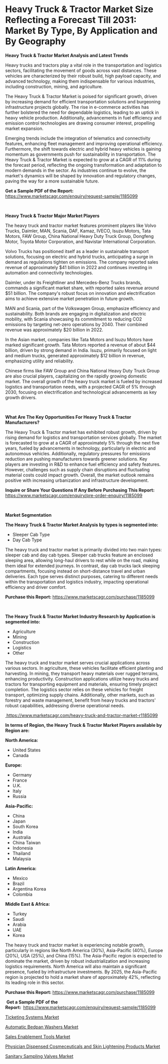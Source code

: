 <p><h1>Heavy Truck & Tractor Market Size Reflecting a Forecast Till 2031: Market By Type, By Application and By Geography</h1></p><p><strong>Heavy Truck & Tractor Market Analysis and Latest Trends</strong></p>
<p><p>Heavy trucks and tractors play a vital role in the transportation and logistics sectors, facilitating the movement of goods across vast distances. These vehicles are characterized by their robust build, high payload capacity, and advanced technology, making them indispensable for various industries, including construction, mining, and agriculture. </p><p>The Heavy Truck & Tractor Market is poised for significant growth, driven by increasing demand for efficient transportation solutions and burgeoning infrastructure projects globally. The rise in e-commerce activities has further bolstered the need for dependable logistics, leading to an uptick in heavy vehicle production. Additionally, advancements in fuel efficiency and emission control technologies are drawing consumer interest, propelling market expansion.</p><p>Emerging trends include the integration of telematics and connectivity features, enhancing fleet management and improving operational efficiency. Furthermore, the shift towards electric and hybrid heavy vehicles is gaining momentum as governments push for sustainability in transportation. The Heavy Truck & Tractor Market is expected to grow at a CAGR of 11% during the forecast period, reflecting the ongoing transformation and adaptation to modern demands in the sector. As industries continue to evolve, the market's dynamics will be shaped by innovation and regulatory changes, paving the way for a more sustainable future.</p></p>
<p><strong>Get a Sample PDF of the Report:&nbsp;</strong> <a href="https://www.marketscagr.com/enquiry/request-sample/1185099?utm_campaign=1186&utm_medium=2&utm_source=Github&utm_content=ia&utm_term=22102024&utm_id=heavy-truck-tractor">https://www.marketscagr.com/enquiry/request-sample/1185099</a></p>
<p>&nbsp;</p>
<p><strong>Heavy Truck & Tractor Major Market Players</strong></p>
<p><p>The heavy truck and tractor market features prominent players like Volvo Trucks, Daimler, MAN, Scania, DAF, Kamaz, IVECO, Isuzu Motors, Tata Motors, FAW Group, China National Heavy Duty Truck Group, Dongfeng Motor, Toyota Motor Corporation, and Navistar International Corporation. </p><p>Volvo Trucks has positioned itself as a leader in sustainable transport solutions, focusing on electric and hybrid trucks, anticipating a surge in demand as regulations tighten on emissions. The company reported sales revenue of approximately $41 billion in 2022 and continues investing in automation and connectivity technologies.</p><p>Daimler, under its Freightliner and Mercedes-Benz Trucks brands, commands a significant market share, with reported sales revenue around $51 billion. The company's robust focus on innovation and electrification aims to achieve extensive market penetration in future growth. </p><p>MAN and Scania, part of the Volkswagen Group, emphasize efficiency and sustainability. Both brands are engaging in digitalization and electric mobility, with Scania showcasing its commitment to reducing CO2 emissions by targeting net-zero operations by 2040. Their combined revenue was approximately $20 billion in 2022.</p><p>In the Asian market, companies like Tata Motors and Isuzu Motors have marked significant growth. Tata Motors reported a revenue of about $44 billion, driven by strong demand in India. Isuzu, primarily focused on light and medium trucks, generated approximately $12 billion in revenue, emphasizing utility and reliability.</p><p>Chinese firms like FAW Group and China National Heavy Duty Truck Group are also crucial players, capitalizing on the rapidly growing domestic market. The overall growth of the heavy truck market is fueled by increased logistics and transportation needs, with a projected CAGR of 5% through 2030, focusing on electrification and technological advancements as key growth drivers.</p></p>
<p>&nbsp;</p>
<p><strong>What Are The Key Opportunities For Heavy Truck & Tractor Manufacturers?</strong></p>
<p><p>The Heavy Truck & Tractor market has exhibited robust growth, driven by rising demand for logistics and transportation services globally. The market is forecasted to grow at a CAGR of approximately 5% through the next five years, fueled by advancements in technology, particularly in electric and autonomous vehicles. Additionally, regulatory pressures for emissions reduction are pushing manufacturers towards greener solutions. Key players are investing in R&D to enhance fuel efficiency and safety features. However, challenges such as supply chain disruptions and fluctuating material costs could impact growth. Overall, the market outlook remains positive with increasing urbanization and infrastructure development.</p></p>
<p><strong>Inquire or Share Your Questions If Any Before Purchasing This Report:</strong> <a href="https://www.marketscagr.com/enquiry/pre-order-enquiry/1185099?utm_campaign=1186&utm_medium=2&utm_source=Github&utm_content=ia&utm_term=22102024&utm_id=heavy-truck-tractor">https://www.marketscagr.com/enquiry/pre-order-enquiry/1185099</a></p>
<p>&nbsp;</p>
<p><strong>Market Segmentation</strong></p>
<p><strong>The Heavy Truck & Tractor Market Analysis by types is segmented into:</strong></p>
<p><ul><li>Sleeper Cab Type</li><li>Day Cab Type</li></ul></p>
<p><p>The heavy truck and tractor market is primarily divided into two main types: sleeper cab and day cab types. Sleeper cab trucks feature an enclosed sleeping area, allowing long-haul drivers to rest while on the road, making them ideal for extended journeys. In contrast, day cab trucks lack sleeping compartments, focusing instead on short-distance travel and urban deliveries. Each type serves distinct purposes, catering to different needs within the transportation and logistics industry, impacting operational efficiency and driver comfort.</p></p>
<p><strong>Purchase this Report:&nbsp;</strong><a href="https://www.marketscagr.com/purchase/1185099?utm_campaign=1186&utm_medium=2&utm_source=Github&utm_content=ia&utm_term=22102024&utm_id=heavy-truck-tractor">https://www.marketscagr.com/purchase/1185099</a></p>
<p>&nbsp;</p>
<p><strong>The Heavy Truck & Tractor Market Industry Research by Application is segmented into:</strong></p>
<p><ul><li>Agriculture</li><li>Mining</li><li>Construction</li><li>Logistics</li><li>Other</li></ul></p>
<p><p>The heavy truck and tractor market serves crucial applications across various sectors. In agriculture, these vehicles facilitate efficient planting and harvesting. In mining, they transport heavy materials over rugged terrains, enhancing productivity. Construction applications utilize heavy trucks and tractors for transporting equipment and materials, ensuring timely project completion. The logistics sector relies on these vehicles for freight transport, optimizing supply chains. Additionally, other markets, such as forestry and waste management, benefit from heavy trucks and tractors' robust capabilities, addressing diverse operational needs.</p></p>
<p><a href="https://www.marketscagr.com/heavy-truck-and-tractor-market-r1185099?utm_campaign=1186&utm_medium=2&utm_source=Github&utm_content=ia&utm_term=22102024&utm_id=heavy-truck-tractor">&nbsp;https://www.marketscagr.com/heavy-truck-and-tractor-market-r1185099</a></p>
<p><strong>In terms of Region, the Heavy Truck & Tractor Market Players available by Region are:</strong></p>
<p>
    <p> <strong> North America: </strong>
        <ul>
            <li>United States</li>
            <li>Canada</li>
        </ul>
        </p> 
    <p> <strong> Europe: </strong>
        <ul>
            <li>Germany</li>
            <li>France</li>
            <li>U.K.</li>
            <li>Italy</li>
            <li>Russia</li>
        </ul>
        </p> 
    <p> <strong> Asia-Pacific: </strong>
        <ul>
            <li>China</li>
            <li>Japan</li>
            <li>South Korea</li>
            <li>India</li>
            <li>Australia</li>
            <li>China Taiwan</li>
            <li>Indonesia</li>
            <li>Thailand</li>
            <li>Malaysia</li>
        </ul>
        </p> 
    <p> <strong> Latin America: </strong>
        <ul>
            <li>Mexico</li>
            <li>Brazil</li>
            <li>Argentina Korea</li>
            <li>Colombia</li>
        </ul>
        </p> 
    <p> <strong> Middle East & Africa: </strong>
        <ul>
            <li>Turkey</li>
            <li>Saudi</li>
            <li>Arabia</li>
            <li>UAE</li>
            <li>Korea</li>
        </ul>
    </p>
    </p>
<p><p>The heavy truck and tractor market is experiencing notable growth, particularly in regions like North America (30%), Asia-Pacific (40%), Europe (20%), USA (25%), and China (15%). The Asia-Pacific region is expected to dominate the market, driven by robust industrialization and increasing logistics requirements. North America will also maintain a significant presence, fueled by infrastructure investments. By 2025, the Asia-Pacific region is projected to hold a market share of approximately 42%, reflecting its leading role in this sector.</p></p>
<p><strong>Purchase this Report: </strong><a href="https://www.marketscagr.com/purchase/1185099?utm_campaign=1186&utm_medium=2&utm_source=Github&utm_content=ia&utm_term=22102024&utm_id=heavy-truck-tractor">https://www.marketscagr.com/purchase/1185099</a></p>
<p>&nbsp;<strong>Get a Sample PDF of the Report:&nbsp;&nbsp;</strong><a href="https://www.marketscagr.com/enquiry/request-sample/1185099?utm_campaign=1186&utm_medium=2&utm_source=Github&utm_content=ia&utm_term=22102024&utm_id=heavy-truck-tractor">https://www.marketscagr.com/enquiry/request-sample/1185099</a></p>
<p><strong></strong></p>
<p><p><a href="https://www.linkedin.com/pulse/insights-ticketing-systems-industry-market-financial-status-size-4fauc?utm_campaign=1186&utm_medium=2&utm_source=Github&utm_content=ia&utm_term=22102024&utm_id=heavy-truck-tractor">Ticketing Systems Market</a></p><p><a href="https://github.com/lilyet2b1/Market-Research-Report-List-1/blob/main/automatic-bedpan-washers-market.md?utm_campaign=1186&utm_medium=2&utm_source=Github&utm_content=ia&utm_term=22102024&utm_id=heavy-truck-tractor">Automatic Bedpan Washers Market</a></p><p><a href="https://www.linkedin.com/pulse/future-trends-global-sales-enablement-tools-market-insights-analysis-zzabc?utm_campaign=1186&utm_medium=2&utm_source=Github&utm_content=ia&utm_term=22102024&utm_id=heavy-truck-tractor">Sales Enablement Tools Market</a></p><p><a href="https://github.com/elenif62bh/Market-Research-Report-List-1/blob/main/physician-dispensed-cosmeceuticals-and-skin-lightening-products-market.md?utm_campaign=1186&utm_medium=2&utm_source=Github&utm_content=ia&utm_term=22102024&utm_id=heavy-truck-tractor">Physician Dispensed Cosmeceuticals and Skin Lightening Products Market</a></p><p><a href="https://issuu.com/reportprime-2/docs/sanitary-sampling-valves-market-siz_99f4afea92537b?utm_campaign=1186&utm_medium=2&utm_source=Github&utm_content=ia&utm_term=22102024&utm_id=heavy-truck-tractor">Sanitary Sampling Valves Market</a></p></p>